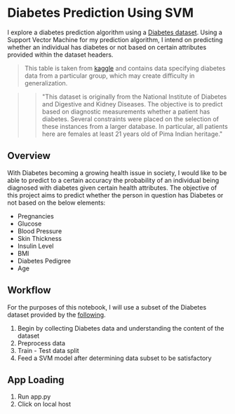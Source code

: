 # Diabetes Prediction Using SVM

I explore a diabetes prediction algorithm using a [Diabetes dataset](https://www.dropbox.com/s/uh7o7uyeghqkhoy/diabetes.csv?dl=0). Using a Support Vector Machine for my prediction algorithm, I intend on predicting whether an individual has diabetes or not based on certain attributes provided within the dataset headers. 
> This table is taken from [kaggle](https://www.kaggle.com/) and contains data specifying diabetes data from a particular group, which may create difficulty in generalization.

>> "This dataset is originally from the National Institute of Diabetes and Digestive and Kidney Diseases. The objective is to predict based on diagnostic measurements whether a patient has diabetes. Several constraints were placed on the selection of these instances from a larger database. In particular, all patients here are females at least 21 years old of Pima Indian heritage."

## Overview

With Diabetes becoming a growing health issue in society, I would like to be able to predict to a certain accuracy the probability of an individual being diagnosed with diabetes given certain health attributes. The objective of this project aims to predict whether the person in question has Diabetes or not based on the below elements: 

- Pregnancies
- Glucose
- Blood Pressure
- Skin Thickness
- Insulin Level
- BMI
- Diabetes Pedigree
- Age 

## Workflow

For the purposes of this notebook, I will use a subset of the Diabetes dataset provided by the [following](https://www.dropbox.com/s/uh7o7uyeghqkhoy/diabetes.csv?dl=0). 

1. Begin by collecting Diabetes data and understanding the content of the dataset
2. Preprocess data
3. Train - Test data split
4. Feed a SVM model after determining data subset to be satisfactory

## App Loading

1. Run app.py
2. Click on local host
